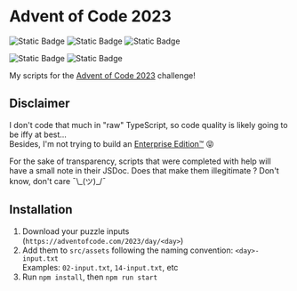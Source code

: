 # Advent of Code 2023

![Static Badge](https://img.shields.io/badge/npm-9.7.1-%23CC3534?logo=npm&logoColor=white) 
![Static Badge](https://img.shields.io/badge/NodeJS-v18-%2368A063?logo=nodedotjs&logoColor=white) 
![Static Badge](https://img.shields.io/badge/TypeScript-5.3.2-%233178C6?logo=typescript&logoColor=white)

![Static Badge](https://img.shields.io/badge/Days_completed-10/25-blue)
![Static Badge](https://img.shields.io/badge/%E2%98%85_Stars-20/50-%23C28408)

My scripts for the [Advent of Code 2023](https://adventofcode.com/2023) challenge!

## Disclaimer

I don't code that much in "raw" TypeScript, so code quality is likely going to be iffy at best...<br>
Besides, I'm not trying to build an [Enterprise Edition™](https://github.com/EnterpriseQualityCoding/FizzBuzzEnterpriseEdition) 😝<br>

For the sake of transparency, scripts that were completed with help will have a small note in their JSDoc. Does that make them illegitimate ? Don't know, don't care ¯\\\_(ツ)_/¯

## Installation

1) Download your puzzle inputs (`https://adventofcode.com/2023/day/<day>`)
2) Add them to `src/assets` following the naming convention: `<day>-input.txt`
<br>Examples: `02-input.txt`, `14-input.txt`, etc
3) Run `npm install`, then `npm run start`
